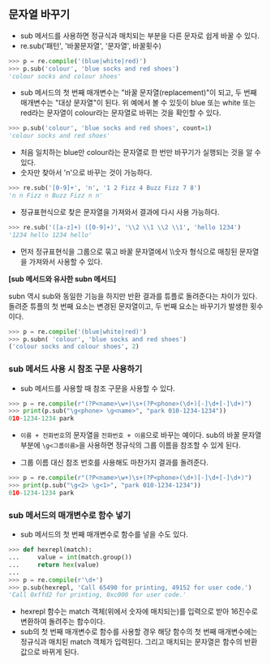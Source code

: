 ## 문자열 바꾸기

- sub 메서드를 사용하면 정규식과 매치되는 부분을 다른 문자로 쉽게 바꿀 수 있다.
- re.sub('패턴', '바꿀문자열', '문자열', 바꿀횟수)

```python
>>> p = re.compile('(blue|white|red)')
>>> p.sub('colour', 'blue socks and red shoes')
'colour socks and colour shoes'
```

- sub 메서드의 첫 번째 매개변수는 "바꿀 문자열(replacement)"이 되고, 두 번째 매개변수는 "대상 문자열"이 된다. 위 예에서 볼 수 있듯이 blue 또는 white 또는 red라는 문자열이 colour라는 문자열로 바뀌는 것을 확인할 수 있다.

```python
>>> p.sub('colour', 'blue socks and red shoes', count=1)
'colour socks and red shoes'
```

- 처음 일치하는 blue만 colour라는 문자열로 한 번만 바꾸기가 실행되는 것을 알 수 있다.
- 숫자만 찾아서 'n'으로 바꾸는 것이 가능하다.

```python
>>> re.sub('[0-9]+', 'n', '1 2 Fizz 4 Buzz Fizz 7 8') 
'n n Fizz n Buzz Fizz n n'
```

- 정규표현식으로 찾은 문자열을 가져와서 결과에 다시 사용 가능하다.

```python
>>> re.sub('([a-z]+) ([0-9]+)', '\\2 \\1 \\2 \\1', 'hello 1234')
'1234 hello 1234 hello'
```

- 먼저 정규표현식을 그룹으로 묶고 바꿀 문자열에서 \\\숫자 형식으로 매칭된 문자열을 가져와서 사용할 수 있다.



**[sub 메서드와 유사한 subn 메서드]**

subn 역시 sub와 동일한 기능을 하지만 반환 결과를 튜플로 돌려준다는 차이가 있다. 돌려준 튜플의 첫 번째 요소는 변경된 문자열이고, 두 번째 요소는 바꾸기가 발생한 횟수이다.

```python
>>> p = re.compile('(blue|white|red)')
>>> p.subn( 'colour', 'blue socks and red shoes')
('colour socks and colour shoes', 2)
```



### sub 메서드 사용 시 참조 구문 사용하기

- sub 메서드를 사용할 때 참조 구문을 사용할 수 있다. 

```python
>>> p = re.compile(r"(?P<name>\w+)\s+(?P<phone>(\d+)[-]\d+[-]\d+)")
>>> print(p.sub("\g<phone> \g<name>", "park 010-1234-1234"))
010-1234-1234 park
```

- `이름 + 전화번호`의 문자열을 `전화번호 + 이름`으로 바꾸는 예이다. sub의 바꿀 문자열 부분에 `\g<그룹이름>`을 사용하면 정규식의 그룹 이름을 참조할 수 있게 된다.

- 그룹 이름 대신 참조 번호를 사용해도 마찬가지 결과를 돌려준다.

```python
>>> p = re.compile(r"(?P<name>\w+)\s+(?P<phone>(\d+)[-]\d+[-]\d+)")
>>> print(p.sub("\g<2> \g<1>", "park 010-1234-1234"))
010-1234-1234 park
```



### sub 메서드의 매개변수로 함수 넣기

- sub 메서드의 첫 번째 매개변수로 함수를 넣을 수도 있다.

```python
>>> def hexrepl(match):
...     value = int(match.group())
...     return hex(value)
...
>>> p = re.compile(r'\d+')
>>> p.sub(hexrepl, 'Call 65490 for printing, 49152 for user code.')
'Call 0xffd2 for printing, 0xc000 for user code.'
```

- hexrepl 함수는 match 객체(위에서 숫자에 매치되는)를 입력으로 받아 16진수로 변환하여 돌려주는 함수이다. 
- sub의 첫 번째 매개변수로 함수를 사용할 경우 해당 함수의 첫 번째 매개변수에는 정규식과 매치된 match 객체가 입력된다. 그리고 매치되는 문자열은 함수의 반환 값으로 바뀌게 된다.

